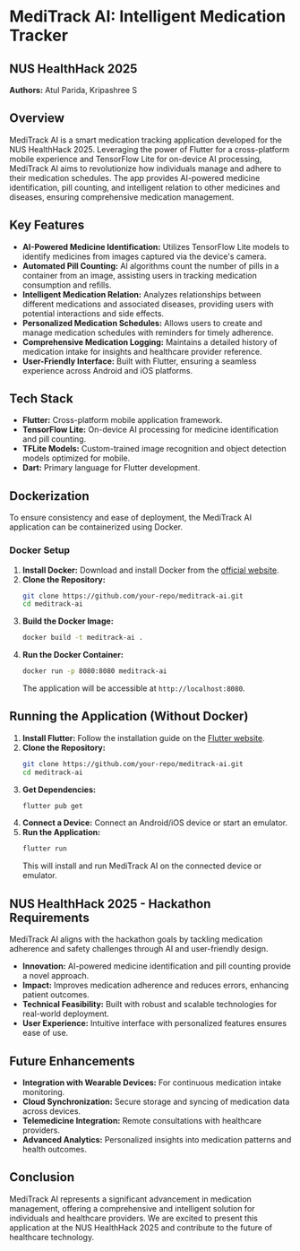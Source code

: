 # MediTrack AI: Intelligent Medication Tracker

## NUS HealthHack 2025

**Authors:** Atul Parida, Kripashree S

## Overview

MediTrack AI is a smart medication tracking application developed for the NUS HealthHack 2025. Leveraging the power of Flutter for a cross-platform mobile experience and TensorFlow Lite for on-device AI processing, MediTrack AI aims to revolutionize how individuals manage and adhere to their medication schedules. The app provides AI-powered medicine identification, pill counting, and intelligent relation to other medicines and diseases, ensuring comprehensive medication management.

## Key Features

- **AI-Powered Medicine Identification:** Utilizes TensorFlow Lite models to identify medicines from images captured via the device's camera.
- **Automated Pill Counting:** AI algorithms count the number of pills in a container from an image, assisting users in tracking medication consumption and refills.
- **Intelligent Medication Relation:** Analyzes relationships between different medications and associated diseases, providing users with potential interactions and side effects.
- **Personalized Medication Schedules:** Allows users to create and manage medication schedules with reminders for timely adherence.
- **Comprehensive Medication Logging:** Maintains a detailed history of medication intake for insights and healthcare provider reference.
- **User-Friendly Interface:** Built with Flutter, ensuring a seamless experience across Android and iOS platforms.

## Tech Stack

- **Flutter:** Cross-platform mobile application framework.
- **TensorFlow Lite:** On-device AI processing for medicine identification and pill counting.
- **TFLite Models:** Custom-trained image recognition and object detection models optimized for mobile.
- **Dart:** Primary language for Flutter development.

## Dockerization

To ensure consistency and ease of deployment, the MediTrack AI application can be containerized using Docker.

### Docker Setup

1. **Install Docker:** Download and install Docker from the [official website](https://www.docker.com/get-started).
2. **Clone the Repository:**
   ```sh
   git clone https://github.com/your-repo/meditrack-ai.git
   cd meditrack-ai
   ```
3. **Build the Docker Image:**
   ```sh
   docker build -t meditrack-ai .
   ```
4. **Run the Docker Container:**
   ```sh
   docker run -p 8080:8080 meditrack-ai
   ```
   The application will be accessible at `http://localhost:8080`.

## Running the Application (Without Docker)

1. **Install Flutter:** Follow the installation guide on the [Flutter website](https://flutter.dev/docs/get-started/install).
2. **Clone the Repository:**
   ```sh
   git clone https://github.com/your-repo/meditrack-ai.git
   cd meditrack-ai
   ```
3. **Get Dependencies:**
   ```sh
   flutter pub get
   ```
4. **Connect a Device:** Connect an Android/iOS device or start an emulator.
5. **Run the Application:**
   ```sh
   flutter run
   ```
   This will install and run MediTrack AI on the connected device or emulator.

## NUS HealthHack 2025 - Hackathon Requirements

MediTrack AI aligns with the hackathon goals by tackling medication adherence and safety challenges through AI and user-friendly design.

- **Innovation:** AI-powered medicine identification and pill counting provide a novel approach.
- **Impact:** Improves medication adherence and reduces errors, enhancing patient outcomes.
- **Technical Feasibility:** Built with robust and scalable technologies for real-world deployment.
- **User Experience:** Intuitive interface with personalized features ensures ease of use.

## Future Enhancements

- **Integration with Wearable Devices:** For continuous medication intake monitoring.
- **Cloud Synchronization:** Secure storage and syncing of medication data across devices.
- **Telemedicine Integration:** Remote consultations with healthcare providers.
- **Advanced Analytics:** Personalized insights into medication patterns and health outcomes.

## Conclusion

MediTrack AI represents a significant advancement in medication management, offering a comprehensive and intelligent solution for individuals and healthcare providers. We are excited to present this application at the NUS HealthHack 2025 and contribute to the future of healthcare technology.
